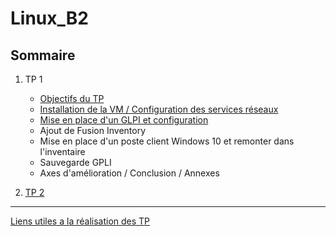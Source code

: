 # Linux_B2


## Sommaire

1. TP 1
    - [Objectifs du TP](objectifs.md)
    - [Installation de la VM / Configuration des services réseaux ](installationVM.md)
    - [Mise en place d'un GLPI et configuration](glpi.md)
    - Ajout de Fusion Inventory 
    - Mise en place d'un poste client Windows 10 et remonter dans l'inventaire
    - Sauvegarde GPLI 
    - Axes d'amélioration / Conclusion / Annexes 
    
2. [TP 2](TP2.md)

***

[Liens utiles a la réalisation des TP](liensUtiles.md)